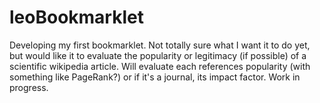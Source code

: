# leoBookmarklet
Developing my first bookmarklet. Not totally sure what I want it to do yet, but would like it to evaluate the popularity or legitimacy (if possible) of a scientific wikipedia article. Will evaluate each references popularity (with something like PageRank?) or if it's a journal, its impact factor. Work in progress.